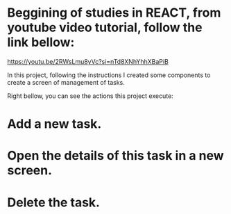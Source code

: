 # Beggining of studies in REACT, from youtube video tutorial, follow the link bellow: 
https://youtu.be/2RWsLmu8yVc?si=nTd8XNhYhhXBaPiB

In this project, following the instructions I created some components to create a screen of management of tasks. 

Right bellow, you can see the actions this project execute:
# Add a new task.

# Open the details of this task in a new screen.

# Delete the task. 
